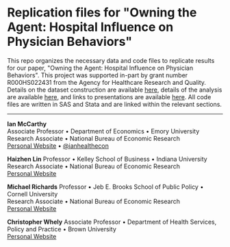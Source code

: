 # Replication files for "Owning the Agent: Hospital Influence on Physician Behaviors"

This repo organizes the necessary data and code files to replicate results for our paper, "Owning the Agent: Hospital Influence on Physician Behaviors". This project was supported in-part by grant number R000HS022431 from the Agency for Healthcare Research and Quality. Details on the dataset construction are available [here](data.md), details of the analysis are available [here](analysis.md), and links to presentations are available [here](present.md). All code files are written in SAS and Stata and are linked within the relevant sections.


------------------------------------------------------------------------
**Ian McCarthy**  
Associate Professor • Department of Economics • Emory University<br>
Research Associate • National Bureau of Economic Research<br>
[Personal Website](https://www.ianmccarthyecon.com) • [\@ianhealthecon](https://twitter.com/ianhealthecon)

**Haizhen Lin**
Professor • Kelley School of Business • Indiana University<br>
Research Associate • National Bureau of Economic Research<br>
[Personal Website](https://www.haizhen-lin.com/)

**Michael Richards**
Professor • Jeb E. Brooks School of Public Policy • Cornell University<br>
Research Associate • National Bureau of Economic Research<br>
[Personal Website](https://michaelrichards.yourwebsitespace.com/)

**Christopher Whely**
Associate Professor • Department of Health Services, Policy and Practice • Brown University<br>
[Personal Website](https://vivo.brown.edu/display/cmwhaley)




